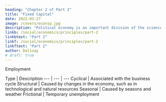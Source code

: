 ```yaml
---
heading: "Chapter 2 of Part 2"
title: "Fixed Capital"
date: 2022-03-27
image: /covers/econsp.jpg
description: "Political economy is an important division of the science of government. The object of government is the happiness of men, united in society"
linkb: /social/economics/principles/part-2
linkbtext: "Part 2"
linkf: /social/economics/principles/part-2
linkftext: "Part 2"
author: Dalisay
# draft: true
---
```


Employment 

Type | Description
--- | --- | --- 
Cyclical | Associated with the business cycle
Structural | Caused by changes in the economy, such as in technological and natural resources 
Seasonal | Caused by seasons and weather
Frictional | Temporary unemployment 

